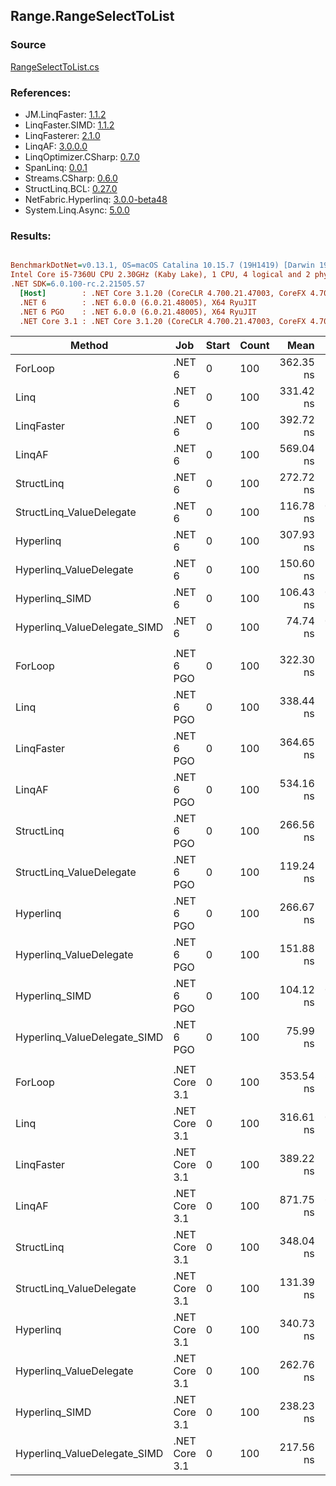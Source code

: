 ﻿## Range.RangeSelectToList

### Source
[RangeSelectToList.cs](../LinqBenchmarks/Range/RangeSelectToList.cs)

### References:
- JM.LinqFaster: [1.1.2](https://www.nuget.org/packages/JM.LinqFaster/1.1.2)
- LinqFaster.SIMD: [1.1.2](https://www.nuget.org/packages/LinqFaster.SIMD/1.0.3)
- LinqFasterer: [2.1.0](https://www.nuget.org/packages/LinqFasterer/2.1.0)
- LinqAF: [3.0.0.0](https://www.nuget.org/packages/LinqAF/3.0.0.0)
- LinqOptimizer.CSharp: [0.7.0](https://www.nuget.org/packages/LinqOptimizer.CSharp/0.7.0)
- SpanLinq: [0.0.1](https://www.nuget.org/packages/SpanLinq/0.0.1)
- Streams.CSharp: [0.6.0](https://www.nuget.org/packages/Streams.CSharp/0.6.0)
- StructLinq.BCL: [0.27.0](https://www.nuget.org/packages/StructLinq/0.27.0)
- NetFabric.Hyperlinq: [3.0.0-beta48](https://www.nuget.org/packages/NetFabric.Hyperlinq/3.0.0-beta48)
- System.Linq.Async: [5.0.0](https://www.nuget.org/packages/System.Linq.Async/5.0.0)

### Results:
``` ini

BenchmarkDotNet=v0.13.1, OS=macOS Catalina 10.15.7 (19H1419) [Darwin 19.6.0]
Intel Core i5-7360U CPU 2.30GHz (Kaby Lake), 1 CPU, 4 logical and 2 physical cores
.NET SDK=6.0.100-rc.2.21505.57
  [Host]        : .NET Core 3.1.20 (CoreCLR 4.700.21.47003, CoreFX 4.700.21.47101), X64 RyuJIT
  .NET 6        : .NET 6.0.0 (6.0.21.48005), X64 RyuJIT
  .NET 6 PGO    : .NET 6.0.0 (6.0.21.48005), X64 RyuJIT
  .NET Core 3.1 : .NET Core 3.1.20 (CoreCLR 4.700.21.47003, CoreFX 4.700.21.47101), X64 RyuJIT


```
|                       Method |           Job | Start | Count |      Mean |    Error |   StdDev |        Ratio | RatioSD |  Gen 0 | Allocated |
|----------------------------- |-------------- |------ |------ |----------:|---------:|---------:|-------------:|--------:|-------:|----------:|
|                      ForLoop |        .NET 6 |     0 |   100 | 362.35 ns | 2.506 ns | 2.344 ns |     baseline |         | 0.5660 |   1,184 B |
|                         Linq |        .NET 6 |     0 |   100 | 331.42 ns | 2.043 ns | 1.911 ns | 1.09x faster |   0.01x | 0.2599 |     544 B |
|                   LinqFaster |        .NET 6 |     0 |   100 | 392.72 ns | 2.140 ns | 1.787 ns | 1.08x slower |   0.01x | 0.6232 |   1,304 B |
|                       LinqAF |        .NET 6 |     0 |   100 | 569.04 ns | 3.471 ns | 3.077 ns | 1.57x slower |   0.01x | 0.5655 |   1,184 B |
|                   StructLinq |        .NET 6 |     0 |   100 | 272.72 ns | 1.452 ns | 1.287 ns | 1.33x faster |   0.01x | 0.2446 |     512 B |
|     StructLinq_ValueDelegate |        .NET 6 |     0 |   100 | 116.78 ns | 0.351 ns | 0.293 ns | 3.10x faster |   0.02x | 0.2179 |     456 B |
|                    Hyperlinq |        .NET 6 |     0 |   100 | 307.93 ns | 2.968 ns | 2.776 ns | 1.18x faster |   0.01x | 0.2179 |     456 B |
|      Hyperlinq_ValueDelegate |        .NET 6 |     0 |   100 | 150.60 ns | 1.054 ns | 0.880 ns | 2.41x faster |   0.01x | 0.2179 |     456 B |
|               Hyperlinq_SIMD |        .NET 6 |     0 |   100 | 106.43 ns | 0.619 ns | 0.579 ns | 3.40x faster |   0.03x | 0.2180 |     456 B |
| Hyperlinq_ValueDelegate_SIMD |        .NET 6 |     0 |   100 |  74.74 ns | 0.679 ns | 0.635 ns | 4.85x faster |   0.05x | 0.2180 |     456 B |
|                              |               |       |       |           |          |          |              |         |        |           |
|                      ForLoop |    .NET 6 PGO |     0 |   100 | 322.30 ns | 2.947 ns | 2.756 ns |     baseline |         | 0.5660 |   1,184 B |
|                         Linq |    .NET 6 PGO |     0 |   100 | 338.44 ns | 2.187 ns | 2.045 ns | 1.05x slower |   0.01x | 0.2599 |     544 B |
|                   LinqFaster |    .NET 6 PGO |     0 |   100 | 364.65 ns | 2.779 ns | 2.600 ns | 1.13x slower |   0.01x | 0.6232 |   1,304 B |
|                       LinqAF |    .NET 6 PGO |     0 |   100 | 534.16 ns | 5.033 ns | 4.708 ns | 1.66x slower |   0.02x | 0.5655 |   1,184 B |
|                   StructLinq |    .NET 6 PGO |     0 |   100 | 266.56 ns | 2.113 ns | 1.977 ns | 1.21x faster |   0.02x | 0.2446 |     512 B |
|     StructLinq_ValueDelegate |    .NET 6 PGO |     0 |   100 | 119.24 ns | 1.107 ns | 0.981 ns | 2.71x faster |   0.03x | 0.2179 |     456 B |
|                    Hyperlinq |    .NET 6 PGO |     0 |   100 | 266.67 ns | 1.078 ns | 0.900 ns | 1.21x faster |   0.01x | 0.2179 |     456 B |
|      Hyperlinq_ValueDelegate |    .NET 6 PGO |     0 |   100 | 151.88 ns | 1.351 ns | 1.197 ns | 2.12x faster |   0.01x | 0.2179 |     456 B |
|               Hyperlinq_SIMD |    .NET 6 PGO |     0 |   100 | 104.12 ns | 0.488 ns | 0.407 ns | 3.10x faster |   0.02x | 0.2180 |     456 B |
| Hyperlinq_ValueDelegate_SIMD |    .NET 6 PGO |     0 |   100 |  75.99 ns | 1.086 ns | 1.016 ns | 4.24x faster |   0.07x | 0.2180 |     456 B |
|                              |               |       |       |           |          |          |              |         |        |           |
|                      ForLoop | .NET Core 3.1 |     0 |   100 | 353.54 ns | 3.268 ns | 2.897 ns |     baseline |         | 0.5660 |   1,184 B |
|                         Linq | .NET Core 3.1 |     0 |   100 | 316.61 ns | 0.837 ns | 0.654 ns | 1.12x faster |   0.01x | 0.2599 |     544 B |
|                   LinqFaster | .NET Core 3.1 |     0 |   100 | 389.22 ns | 3.812 ns | 3.379 ns | 1.10x slower |   0.01x | 0.6232 |   1,304 B |
|                       LinqAF | .NET Core 3.1 |     0 |   100 | 871.75 ns | 6.831 ns | 6.390 ns | 2.47x slower |   0.03x | 0.5655 |   1,184 B |
|                   StructLinq | .NET Core 3.1 |     0 |   100 | 348.04 ns | 1.670 ns | 1.481 ns | 1.02x faster |   0.01x | 0.2446 |     512 B |
|     StructLinq_ValueDelegate | .NET Core 3.1 |     0 |   100 | 131.39 ns | 1.606 ns | 1.424 ns | 2.69x faster |   0.03x | 0.2179 |     456 B |
|                    Hyperlinq | .NET Core 3.1 |     0 |   100 | 340.73 ns | 1.961 ns | 1.638 ns | 1.04x faster |   0.01x | 0.2179 |     456 B |
|      Hyperlinq_ValueDelegate | .NET Core 3.1 |     0 |   100 | 262.76 ns | 1.129 ns | 0.943 ns | 1.34x faster |   0.01x | 0.2179 |     456 B |
|               Hyperlinq_SIMD | .NET Core 3.1 |     0 |   100 | 238.23 ns | 2.910 ns | 2.722 ns | 1.49x faster |   0.02x | 0.2179 |     456 B |
| Hyperlinq_ValueDelegate_SIMD | .NET Core 3.1 |     0 |   100 | 217.56 ns | 1.422 ns | 1.261 ns | 1.63x faster |   0.02x | 0.2179 |     456 B |
